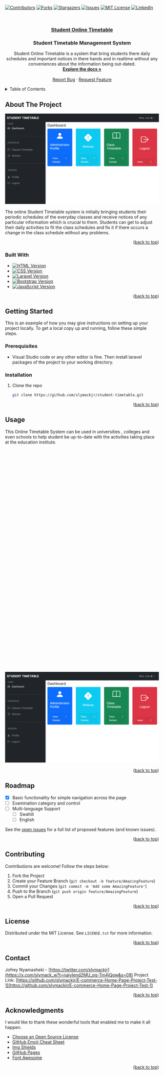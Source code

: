 <!-- Improved compatibility of back-to-top link: See: https://github.com/othneildrew/Best-README-Template/pull/73 -->
<a name="readme-top"></a>



<!-- PROJECT SHIELDS -->

[![Contributors][contributors-shield]][contributors-url]
[![Forks][forks-shield]][forks-url]
[![Stargazers][stars-shield]][stars-url]
[![Issues][issues-shield]][issues-url]
[![MIT License][license-shield]][license-url]
[![LinkedIn][linkedin-shield]][linkedin-url]



<!-- PROJECT LOGO -->
<br />
<div align="center">
  <a href="https://github.com/slymackjr/student-timetable">
    <h3 align="center">Student Online Timetable</h3>
  </a>

  <h3 align="center">Student Timetable Management System</h3>

  <p align="center">
    Student Online Timetable is a system that bring students there daily schedules and important notices in there hands and in realtime without any conveniences about the information being out-dated.
    <br />
    <a href="https://github.com/slymackjr/student-timetable"><strong>Explore the docs »</strong></a>
    <br />
    <br />
    <a href="https://github.com/slymackjr/student-timetable/issues">Report Bug</a>
    ·
    <a href="https://github.com/slymackjr/student-timetable/issues">Request Feature</a>
  </p>
</div>



<!-- TABLE OF CONTENTS -->
<details>
  <summary>Table of Contents</summary>
  <ol>
    <li>
      <a href="#about-the-project">About The Project</a>
      <ul>
        <li><a href="#built-with">Built With</a></li>
      </ul>
    </li>
    <li>
      <a href="#getting-started">Getting Started</a>
      <ul>
        <li><a href="#prerequisites">Prerequisites</a></li>
        <li><a href="#installation">Installation</a></li>
      </ul>
    </li>
    <li><a href="#usage">Usage</a></li>
    <li><a href="#roadmap">Roadmap</a></li>
    <li><a href="#contributing">Contributing</a></li>
    <li><a href="#license">License</a></li>
    <li><a href="#contact">Contact</a></li>
    <li><a href="#acknowledgments">Acknowledgments</a></li>
  </ol>
</details>



<!-- ABOUT THE PROJECT -->
## About The Project

[![Product Name Screen Shot][product-screenshot]](https://example.com)

The online Student Timetable system is initially bringing students their periodic schedules of the everyday classes and receive notices of any particular information which is crucial to them. Students can get to adjust their daily activities to fit the class schedules and fix it if there occurs a change in the class schedule without any problems.
<p align="right">(<a href="#readme-top">back to top</a>)</p>



### Built With

* [![HTML Version][HTML-shield]][HTML-url]
* [![CSS Version][CSS-shield]][CSS-url]
* [![Laravel Version][Laravel.com]][Laravel-url]
* [![Bootstrap Version][Bootstrap.com]][Bootstrap-url]
* [![JavaScript Version][JavaScript-shield]][JavaScript-url]


<p align="right">(<a href="#readme-top">back to top</a>)</p>



<!-- GETTING STARTED -->
## Getting Started

This is an example of how you may give instructions on setting up your project locally. To get a local copy up and running, follow these simple steps.
### Prerequisites

* Visual Studio code or any other editor is fine. Then install laravel packages of the project to your working directory.

### Installation

1. Clone the repo
   ```sh
   git clone https://github.com/slymackjr/student-timetable.git
   ```

<p align="right">(<a href="#readme-top">back to top</a>)</p>
<!-- USAGE -->   

## Usage

This Online Timetable System can be used in universities , colleges and even schools to help student be up-to-date with the activities taking place at the education institute.

<div style="overflow-x: auto; white-space: nowrap;">
  <img src="screenshots/image1.png" alt="Image 1" style="display: inline-block; max-width: 100%;">
  <img src="screenshots/image2.png" alt="Image 1" style="display: inline-block; max-width: 100%;">
  <img src="screenshots/image3.png" alt="Image 1" style="display: inline-block; max-width: 100%;">
  <img src="screenshots/image4.png" alt="Image 1" style="display: inline-block; max-width: 100%;">
  <img src="screenshots/image5.png" alt="Image 2" style="display: inline-block; max-width: 100%;">
  <img src="screenshots/image6.png" alt="Image 3" style="display: inline-block; max-width: 100%;">
  <img src="screenshots/image7.png" alt="Image 3" style="display: inline-block; max-width: 100%;">
  <img src="screenshots/image8.png" alt="Image 3" style="display: inline-block; max-width: 100%;">
  <img src="screenshots/image9.png" alt="Image 3" style="display: inline-block; max-width: 100%;">
  <img src="screenshots/image10.png" alt="Image 3" style="display: inline-block; max-width: 100%;">
</div>

<p align="right">(<a href="#readme-top">back to top</a>)</p>



<!-- ROADMAP -->
## Roadmap

- [x] Basic functionality for simple navigation across the page
- [ ] Examination category and control
- [ ] Multi-language Support
    - [ ] Swahili
    - [ ] English

See the [open issues](https://https://github.com/slymackjr/student-timetable/issues) for a full list of proposed features (and known issues).

<p align="right">(<a href="#readme-top">back to top</a>)</p>



<!-- CONTRIBUTING -->
## Contributing

Contributions are welcome! Follow the steps below:

1. Fork the Project
2. Create your Feature Branch (`git checkout -b feature/AmazingFeature`)
3. Commit your Changes (`git commit -m 'Add some AmazingFeature'`)
4. Push to the Branch (`git push origin feature/AmazingFeature`)
5. Open a Pull Request

<p align="right">(<a href="#readme-top">back to top</a>)</p>



<!-- LICENSE -->
## License

Distributed under the MIT License. See `LICENSE.txt` for more information.

<p align="right">(<a href="#readme-top">back to top</a>)</p>



<!-- CONTACT -->
## Contact

Jofrey Nyamasheki - [https://twitter.com/slymackjr](https://x.com/slymack_w?t=naiyIend2MU_qg-Tm4jQgw&s=09)
Project Link: [https://github.com/slymackjr/E-commerce-Home-Page-Project-Test-1](https://github.com/slymackjr/E-commerce-Home-Page-Project-Test-1)

<p align="right">(<a href="#readme-top">back to top</a>)</p>



<!-- ACKNOWLEDGMENTS -->
## Acknowledgments

I would like to thank these wonderful tools that enabled me to make it all happen.

* [Choose an Open Source License](https://choosealicense.com)
* [GitHub Emoji Cheat Sheet](https://www.webpagefx.com/tools/emoji-cheat-sheet)
* [Img Shields](https://shields.io)
* [GitHub Pages](https://pages.github.com)
* [Font Awesome](https://fontawesome.com)

<p align="right">(<a href="#readme-top">back to top</a>)</p>



<!-- MARKDOWN LINKS & IMAGES -->
<!-- https://www.markdownguide.org/basic-syntax/#reference-style-links -->
[contributors-shield]: https://img.shields.io/github/contributors/slymackjr/E-commerce-Home-Page-Project-Test-1.svg?style=for-the-badge&color=4EA94B
[contributors-url]: https://github.com/slymackjr/E-commerce-Home-Page-Project-Test-1/graphs/contributors
[forks-shield]: https://img.shields.io/github/forks/slymackjr/E-commerce-Home-Page-Project-Test-1.svg?style=for-the-badge
[forks-url]: https://github.com/slymackjr/E-commerce-Home-Page-Project-Test-1/network/members
[stars-shield]: https://img.shields.io/github/stars/slymackjr/E-commerce-Home-Page-Project-Test-1.svg?style=for-the-badge
[stars-url]: https://github.com/slymackjr/E-commerce-Home-Page-Project-Test-1/stargazers
[issues-shield]: https://img.shields.io/github/issues/slymackjr/E-commerce-Home-Page-Project-Test-1.svg?style=for-the-badge
[issues-url]: https://github.com/slymackjr/E-commerce-Home-Page-Project-Test-1/issues
[license-shield]: https://img.shields.io/github/license/slymackjr/E-commerce-Home-Page-Project-Test-1.svg?style=for-the-badge
[license-url]: https://github.com/slymackjr/E-commerce-Home-Page-Project-Test-1/blob/master/LICENSE.txt
[linkedin-shield]: https://img.shields.io/badge/-LinkedIn-black.svg?style=for-the-badge&logo=linkedin&colorB=555
[linkedin-url]: https://www.linkedin.com/in/jofrey-nyamasheki-9bb8781ab?utm_source=share&utm_campaign=share_via&utm_content=profile&utm_medium=android_app
[product-screenshot]: screenshots/image1.png
[Laravel.com]: https://img.shields.io/badge/Laravel-FF2D20?style=for-the-badge&logo=laravel&logoColor=white
[Laravel-url]: https://laravel.com
[Bootstrap.com]: https://img.shields.io/badge/Bootstrap-563D7C?style=for-the-badge&logo=bootstrap&logoColor=white
[Bootstrap-url]: https://getbootstrap.com
[Sass-shield]: https://img.shields.io/badge/Sass-v1.47.0-CC6699?style=for-the-badge&logo=sass&logoColor=white
[Sass-url]: https://sass-lang.com/
[HTML-shield]: https://img.shields.io/badge/HTML-v5-4EA94B?style=for-the-badge&logo=html5&logoColor=white
[HTML-url]: https://developer.mozilla.org/en-US/docs/Web/HTML
[PHP-shield]: https://img.shields.io/badge/PHP-v8.0-777BB4?style=for-the-badge&logo=php&logoColor=white
[PHP-url]: https://www.php.net/
[CSS-shield]: https://img.shields.io/badge/CSS-v3-1572B6?style=for-the-badge&logo=css3&logoColor=white
[CSS-url]: https://developer.mozilla.org/en-US/docs/Web/CSS
[JavaScript-shield]: https://img.shields.io/badge/JavaScript-ES6-F7DF1E?style=for-the-badge&logo=javascript&logoColor=black
[JavaScript-url]: https://developer.mozilla.org/en-US/docs/Web/JavaScript


